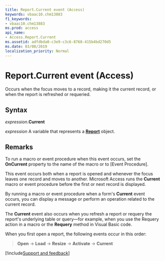 ```yaml
---
title: Report.Current event (Access)
keywords: vbaac10.chm13883
f1_keywords:
- vbaac10.chm13883
ms.prod: access
api_name:
- Access.Report.Current
ms.assetid: adfdbda0-c3e9-c3c6-8768-415b4bd270d5
ms.date: 03/08/2019
localization_priority: Normal
---
```



# Report.Current event (Access)

Occurs when the focus moves to a record, making it the current record, or when the report is refreshed or requeried.


## Syntax

_expression_.**Current**

_expression_ A variable that represents a **[Report](Access.Report.md)** object.


## Remarks

To run a macro or event procedure when this event occurs, set the **OnCurrent** property to the name of the macro or to [Event Procedure].

This event occurs both when a report is opened and whenever the focus leaves one record and moves to another. Microsoft Access runs the **Current** macro or event procedure before the first or next record is displayed.

By running a macro or event procedure when a form's **Current** event occurs, you can display a message or perform an operation related to the current record.

The **Current** event also occurs when you refresh a report or requery the report's underlying table or query—for example, when you use the Requery action in a macro or the **Requery** method in Visual Basic code.

When you first open a report, the following events occur in this order:

> **Open** → **Load** → **Resize** → **Activate** → **Current**




[!include[Support and feedback](~/includes/feedback-boilerplate.md)]